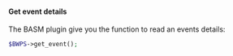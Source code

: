#### Get event details
The BASM plugin give you the function to read an events details:

```php
$BWPS->get_event(); 
```